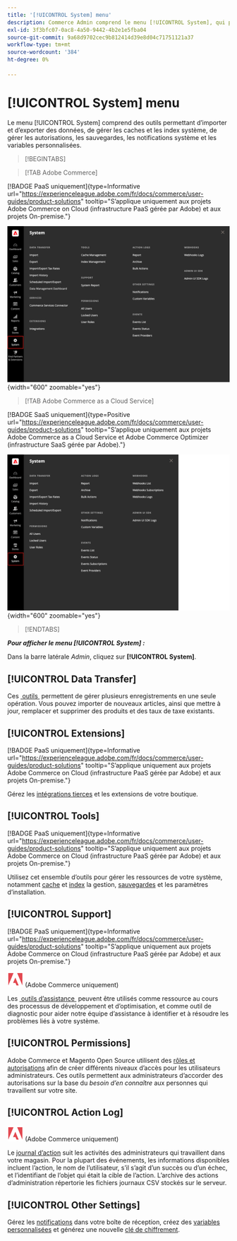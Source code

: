 ```yaml
---
title: '[!UICONTROL System] menu'
description: Commerce Admin comprend le menu [!UICONTROL System], qui permet d’accéder aux outils d’importation et d’exportation des données, de gestion du cache et des index du système, de gestion des accès et des autorisations des administrateurs, des sauvegardes, des notifications système et des variables personnalisées.
exl-id: 3f3bfc07-0ac8-4a50-9442-4b2e1e5fba04
source-git-commit: 9a68d9702cec9b812414d39e8d04c71751121a37
workflow-type: tm+mt
source-wordcount: '384'
ht-degree: 0%

---
```


# [!UICONTROL System] menu

Le menu [!UICONTROL System] comprend des outils permettant d’importer et d’exporter des données, de gérer les caches et les index système, de gérer les autorisations, les sauvegardes, les notifications système et les variables personnalisées.

>[!BEGINTABS]

>[!TAB Adobe Commerce]

[!BADGE PaaS uniquement]{type=Informative url="https://experienceleague.adobe.com/fr/docs/commerce/user-guides/product-solutions" tooltip="S’applique uniquement aux projets Adobe Commerce on Cloud (infrastructure PaaS gérée par Adobe) et aux projets On-premise."}

![Menu système](./assets/system-menu.png){width="600" zoomable="yes"}

>[!TAB Adobe Commerce as a Cloud Service]

[!BADGE SaaS uniquement]{type=Positive url="https://experienceleague.adobe.com/fr/docs/commerce/user-guides/product-solutions" tooltip="S’applique uniquement aux projets Adobe Commerce as a Cloud Service et Adobe Commerce Optimizer (infrastructure SaaS gérée par Adobe)."}

![Menu système](./assets/system-menu-accs.png){width="600" zoomable="yes"}

>[!ENDTABS]

**_Pour afficher le menu [!UICONTROL System] :_**

Dans la barre latérale _Admin_, cliquez sur **[!UICONTROL System]**.

## [!UICONTROL Data Transfer]

Ces [&#x200B; outils &#x200B;](data-transfer.md) permettent de gérer plusieurs enregistrements en une seule opération. Vous pouvez importer de nouveaux articles, ainsi que mettre à jour, remplacer et supprimer des produits et des taux de taxe existants.

## [!UICONTROL Extensions]

[!BADGE PaaS uniquement]{type=Informative url="https://experienceleague.adobe.com/fr/docs/commerce/user-guides/product-solutions" tooltip="S’applique uniquement aux projets Adobe Commerce on Cloud (infrastructure PaaS gérée par Adobe) et aux projets On-premise."}

Gérez les [intégrations tierces](integrations.md) et les extensions de votre boutique.

## [!UICONTROL Tools]

[!BADGE PaaS uniquement]{type=Informative url="https://experienceleague.adobe.com/fr/docs/commerce/user-guides/product-solutions" tooltip="S’applique uniquement aux projets Adobe Commerce on Cloud (infrastructure PaaS gérée par Adobe) et aux projets On-premise."}

Utilisez cet ensemble d’outils pour gérer les ressources de votre système, notamment [cache](cache-management.md) et [index](index-management.md) la gestion, [sauvegardes](backups.md) et les paramètres d’installation.

## [!UICONTROL Support]

[!BADGE PaaS uniquement]{type=Informative url="https://experienceleague.adobe.com/fr/docs/commerce/user-guides/product-solutions" tooltip="S’applique uniquement aux projets Adobe Commerce on Cloud (infrastructure PaaS gérée par Adobe) et aux projets On-premise."}

![Adobe Commerce](../assets/adobe-logo.svg) (Adobe Commerce uniquement)

Les [&#x200B; outils d’assistance &#x200B;](support.md) peuvent être utilisés comme ressource au cours des processus de développement et d’optimisation, et comme outil de diagnostic pour aider notre équipe d’assistance à identifier et à résoudre les problèmes liés à votre système.

## [!UICONTROL Permissions]

Adobe Commerce et Magento Open Source utilisent des [rôles et autorisations](permissions.md) afin de créer différents niveaux d’accès pour les utilisateurs administrateurs. Ces outils permettent aux administrateurs d’accorder des autorisations sur la base du _besoin d’en connaître_ aux personnes qui travaillent sur votre site.

## [!UICONTROL Action Log]

![Adobe Commerce](../assets/adobe-logo.svg) (Adobe Commerce uniquement)

Le [journal d’action](action-log.md) suit les activités des administrateurs qui travaillent dans votre magasin. Pour la plupart des événements, les informations disponibles incluent l’action, le nom de l’utilisateur, s’il s’agit d’un succès ou d’un échec, et l’identifiant de l’objet qui était la cible de l’action. L’archive des actions d’administration répertorie les fichiers journaux CSV stockés sur le serveur.

## [!UICONTROL Other Settings]

Gérez les [notifications](notifications.md) dans votre boîte de réception, créez des [variables personnalisées](variables-custom.md) et générez une nouvelle [clé de chiffrement](encryption-key.md).
